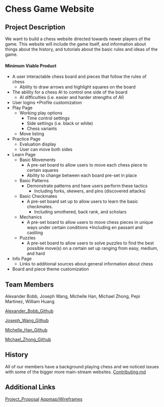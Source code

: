 # Chess Game Website
## Project Description 
We want to build a chess website directed towards newer players of the game. This website will include the game itself, and information about things about the history, and tutorials about the basic rules and ideas of the game. 
#### Minimum Viable Product
* A user interactable chess board and pieces that follow the rules of chess
	* Ability to draw arrows and highlight squares on the board
* The ability for a chess AI to control one side of the board
	* AI difficulties (i.e. easier and harder strengths of AI)
* User logins
	*Profile customization
* Play Page
	* Working play options
		* Time control settings
		* Side settings (i.e. black or white)
		* Chess variants
	* Move listing
* Practice Page
	* Evaluation display
	* User can move both sides
* Learn Page
	* Basic Movements
		* A pre-set board to allow users to move each chess piece to certain squares 
		* Ability to change between each board pre-set in place
	* Basic Patterns
		* Demonstrate patterns and have users perform these tactics
			* Including forks, skewers, and pins (discovered attacks)
	* Basic Checkmates
		* A pre-set board set up to allow users to learn the basic checkmates.
			* Including smothered, back rank, and scholars
	* Mechanics
		* A pre-set board to allow users to move chess pieces in unique ways under certain conditions
			*Including en passant and castling
	* Puzzles
		* A pre-set board to allow users to solve puzzles to find the best possible move(s) on a certain set up ranging from easy, medium, and hard
* Info Page
	* Links to additional sources about general information about chess
* Board and piece theme customization
 
## Team Members
Alexander Bobb, Joseph Wang, Michelle Han, Michael Zhong, Pepi Martinez, William Huang

[Alexander_Bobb_Github](https://github.com/AlexanderBobb)

[Joseph_Wang_Github](https://github.com/jw5374)

[Michelle_Han_Github](https://github.com/mich-han)

[Michael_Zhong_Github](https://github.com/mzhong360)

## History
All of our members have a background playing chess and we noticed issues with some of the bigger more main-stream websites. 
[Contributing.md](https://github.com/agile-dev-assignments/project-setup-team-washington-matrix/blob/master/CONTRIBUTING.md)

## Additional Links
[Project_Proposal](https://github.com/agile-dev-assignments/project-proposal-joal)
[Appmap/Wireframes](https://github.com/agile-dev-assignments/user-experience-design-team-washington-matrix/blob/main/README.md)


